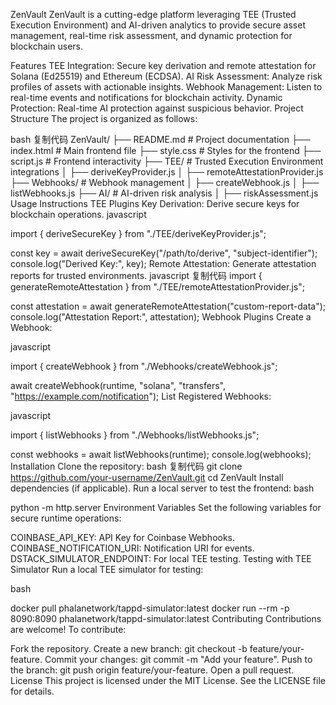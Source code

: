 ZenVault
ZenVault is a cutting-edge platform leveraging TEE (Trusted Execution Environment) and AI-driven analytics to provide secure asset management, real-time risk assessment, and dynamic protection for blockchain users.

Features
TEE Integration:
Secure key derivation and remote attestation for Solana (Ed25519) and Ethereum (ECDSA).
AI Risk Assessment:
Analyze risk profiles of assets with actionable insights.
Webhook Management:
Listen to real-time events and notifications for blockchain activity.
Dynamic Protection:
Real-time AI protection against suspicious behavior.
Project Structure
The project is organized as follows:

bash
复制代码
ZenVault/
├── README.md          # Project documentation
├── index.html         # Main frontend file
├── style.css          # Styles for the frontend
├── script.js          # Frontend interactivity
├── TEE/               # Trusted Execution Environment integrations
│   ├── deriveKeyProvider.js
│   ├── remoteAttestationProvider.js
├── Webhooks/          # Webhook management
│   ├── createWebhook.js
│   ├── listWebhooks.js
├── AI/                # AI-driven risk analysis
│   ├── riskAssessment.js
Usage Instructions
TEE Plugins
Key Derivation:
Derive secure keys for blockchain operations.
javascript

import { deriveSecureKey } from "./TEE/deriveKeyProvider.js";

const key = await deriveSecureKey("/path/to/derive", "subject-identifier");
console.log("Derived Key:", key);
Remote Attestation:
Generate attestation reports for trusted environments.
javascript
复制代码
import { generateRemoteAttestation } from "./TEE/remoteAttestationProvider.js";

const attestation = await generateRemoteAttestation("custom-report-data");
console.log("Attestation Report:", attestation);
Webhook Plugins
Create a Webhook:

javascript

import { createWebhook } from "./Webhooks/createWebhook.js";

await createWebhook(runtime, "solana", "transfers", "https://example.com/notification");
List Registered Webhooks:

javascript

import { listWebhooks } from "./Webhooks/listWebhooks.js";

const webhooks = await listWebhooks(runtime);
console.log(webhooks);
Installation
Clone the repository:
bash
复制代码
git clone https://github.com/your-username/ZenVault.git
cd ZenVault
Install dependencies (if applicable).
Run a local server to test the frontend:
bash

python -m http.server
Environment Variables
Set the following variables for secure runtime operations:

COINBASE_API_KEY: API Key for Coinbase Webhooks.
COINBASE_NOTIFICATION_URI: Notification URI for events.
DSTACK_SIMULATOR_ENDPOINT: For local TEE testing.
Testing with TEE Simulator
Run a local TEE simulator for testing:

bash

docker pull phalanetwork/tappd-simulator:latest
docker run --rm -p 8090:8090 phalanetwork/tappd-simulator:latest
Contributing
Contributions are welcome! To contribute:

Fork the repository.
Create a new branch: git checkout -b feature/your-feature.
Commit your changes: git commit -m "Add your feature".
Push to the branch: git push origin feature/your-feature.
Open a pull request.
License
This project is licensed under the MIT License. See the LICENSE file for details.